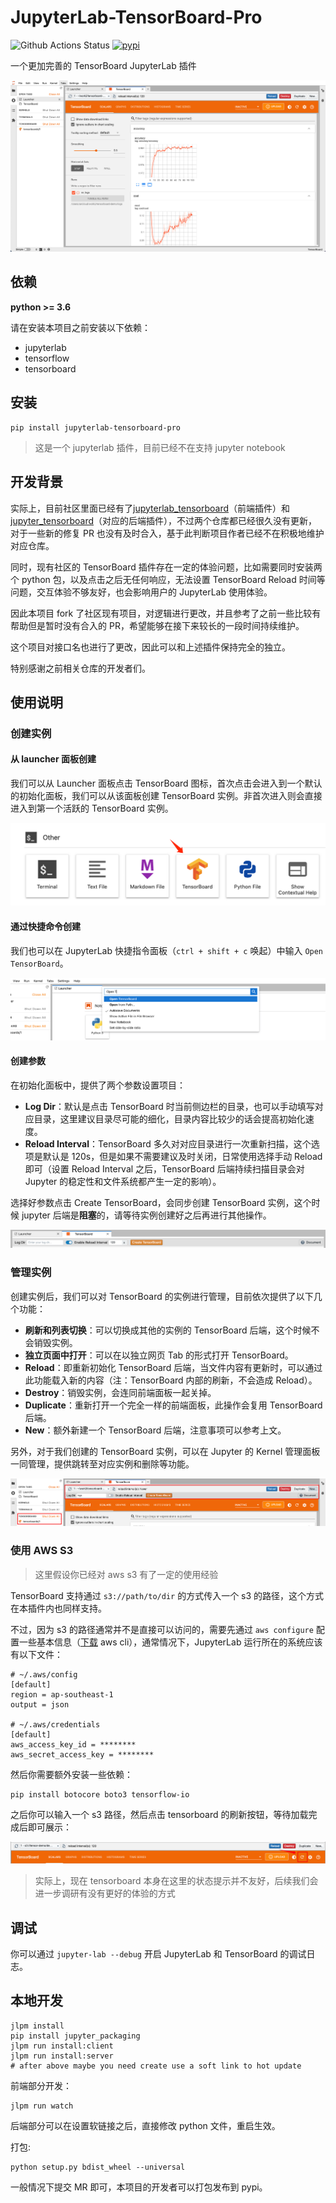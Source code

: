 # JupyterLab-TensorBoard-Pro

![Github Actions Status](https://github.com/HFAiLab/jupyterlab_tensorboard_pro/workflows/Build/badge.svg)&nbsp;[![pypi](https://img.shields.io/pypi/v/jupyterlab_tensorboard_pro.svg)](https://pypi.org/project/jupyterlab-tensorboard-pro/)

一个更加完善的 TensorBoard JupyterLab 插件

![](./images/tensorboard.step4.png)

## 依赖

**python >= 3.6**

请在安装本项目之前安装以下依赖：

- jupyterlab
- tensorflow
- tensorboard

## 安装

```
pip install jupyterlab-tensorboard-pro
```

> 这是一个 jupyterlab 插件，目前已经不在支持 jupyter notebook

## 开发背景

实际上，目前社区里面已经有了[jupyterlab_tensorboard](https://github.com/chaoleili/jupyterlab_tensorboard)（前端插件）和 [jupyter_tensorboard](https://github.com/lspvic/jupyter_tensorboard)（对应的后端插件），不过两个仓库都已经很久没有更新，对于一些新的修复 PR 也没有及时合入，基于此判断项目作者已经不在积极地维护对应仓库。

同时，现有社区的 TensorBoard 插件存在一定的体验问题，比如需要同时安装两个 python 包，以及点击之后无任何响应，无法设置 TensorBoard Reload 时间等问题，交互体验不够友好，也会影响用户的 JupyterLab 使用体验。

因此本项目 fork 了社区现有项目，对逻辑进行更改，并且参考了之前一些比较有帮助但是暂时没有合入的 PR，希望能够在接下来较长的一段时间持续维护。

这个项目对接口名也进行了更改，因此可以和上述插件保持完全的独立。

特别感谢之前相关仓库的开发者们。

## 使用说明

### 创建实例

#### 从 launcher 面板创建

我们可以从 Launcher 面板点击 TensorBoard 图标，首次点击会进入到一个默认的初始化面板，我们可以从该面板创建 TensorBoard 实例。非首次进入则会直接进入到第一个活跃的 TensorBoard 实例。

![](./images/tensorboard.step1.png)

#### 通过快捷命令创建

我们也可以在 JupyterLab 快捷指令面板（`ctrl + shift + c` 唤起）中输入 `Open TensorBoard`。

![](./images/tensorboard.step2.png)

#### 创建参数

在初始化面板中，提供了两个参数设置项目：

- **Log Dir**：默认是点击 TensorBoard 时当前侧边栏的目录，也可以手动填写对应目录，这里建议目录尽可能的细化，目录内容比较少的话会提高初始化速度。
- **Reload Interval**：TensorBoard 多久对对应目录进行一次重新扫描，这个选项是默认是 120s，但是如果不需要建议及时关闭，日常使用选择手动 Reload 即可（设置 Reload Interval 之后，TensorBoard 后端持续扫描目录会对 Jupyter 的稳定性和文件系统都产生一定的影响）。

选择好参数点击 Create TensorBoard，会同步创建 TensorBoard 实例，这个时候 jupyter 后端是**阻塞**的，请等待实例创建好之后再进行其他操作。

![](./images/tensorboard.step3.png)

### 管理实例

创建实例后，我们可以对 TensorBoard 的实例进行管理，目前依次提供了以下几个功能：

- **刷新和列表切换**：可以切换成其他的实例的 TensorBoard 后端，这个时候不会销毁实例。
- **独立页面中打开**：可以在以独立网页 Tab 的形式打开 TensorBoard。
- **Reload**：即重新初始化 TensorBoard 后端，当文件内容有更新时，可以通过此功能载入新的内容（注：TensorBoard 内部的刷新，不会造成 Reload）。
- **Destroy**：销毁实例，会连同前端面板一起关掉。
- **Duplicate**：重新打开一个完全一样的前端面板，此操作会复用 TensorBoard 后端。
- **New**：额外新建一个 TensorBoard 后端，注意事项可以参考上文。

另外，对于我们创建的 TensorBoard 实例，可以在 Jupyter 的 Kernel 管理面板一同管理，提供跳转至对应实例和删除等功能。

![](./images/tensorboard.step5.png)

### 使用 AWS S3

> 这里假设你已经对 aws s3 有了一定的使用经验

TensorBoard 支持通过 `s3://path/to/dir` 的方式传入一个 s3 的路径，这个方式在本插件内也同样支持。

不过，因为 s3 的路径通常并不是直接可以访问的，需要先通过 `aws configure` 配置一些基本信息（[下载](https://docs.aws.amazon.com/cli/latest/userguide/getting-started-install.html) aws cli），通常情况下，JupyterLab 运行所在的系统应该有以下文件：

```shell
# ~/.aws/config
[default]
region = ap-southeast-1
output = json

# ~/.aws/credentials
[default]
aws_access_key_id = ********
aws_secret_access_key = ********
```

然后你需要额外安装一些依赖：

```
pip install botocore boto3 tensorflow-io
```

之后你可以输入一个 s3 路径，然后点击 tensorboard 的刷新按钮，等待加载完成后即可展示：

![](./images/tensorboard.step6.png)

> 实际上，现在 tensorboard 本身在这里的状态提示并不友好，后续我们会进一步调研有没有更好的体验的方式

## 调试

你可以通过 `jupyter-lab --debug` 开启 JupyterLab 和 TensorBoard 的调试日志。

## 本地开发

```shell
jlpm install
pip install jupyter_packaging
jlpm run install:client
jlpm run install:server
# after above maybe you need create use a soft link to hot update
```

前端部分开发：

```
jlpm run watch
```

后端部分可以在设置软链接之后，直接修改 python 文件，重启生效。

打包:

```
python setup.py bdist_wheel --universal
```

一般情况下提交 MR 即可，本项目的开发者可以打包发布到 pypi。
